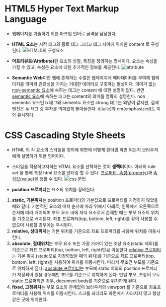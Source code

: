 # <b>HTML5</b> Hyper Text Markup Language
- 웹페이지를 기술하기 위한 마크업 언어로 골격을 담당한다. <br>

- <b>HTML 요소</b>는 시작 태그와 종료 태그 그리고 태그 사이에 위치한 content 로 구성된다. ![HTML5의 구성요소](https://user-images.githubusercontent.com/127962311/235457493-958f030a-a8a1-4044-a7fc-92301ba78a72.png)<br>

- <b>어트리뷰트(Attribute)</b>란 요소의 성질, 특징을 정의하는 명세이다. 요소는 속성을 가질 수 있고, 속성은 요소에 대한 추가적인 정보를 제공한다. 
![attribute](https://user-images.githubusercontent.com/127962311/235457631-71719c78-9d1c-4baf-831c-73a6e0d7f8ab.png)<br>

- <b>Semantic Web</b>이란 웹에 존재하는 수많은 웹페이지에 메타데이터를 부여해 웹페이지를 의미와 관련성을 가지는 거대한 데이터로 구축하는 발상이다. 의미가 없는 <u>non-semantic 요소</u>에 속하는 태그는 content 에 대한 설명이 없다. 반면 <u>semantic 요소</u>에 속하는 태그는 content의 의미를 명확히 설명한다. non sementic 요소인 b 태그와 sementic 요소인 strong 태그는 외양이 같지만, 검색엔진은 두 태그 중 후자를 의미있게 받아들인다. i(italic)과 em(emphasized)도 이와 유사하다.<br>

# <b>CSS</b> Cascading Style Sheets
- HTML 의 각 요소의 스타일을 정의해 화면에 어떻게 렌더링 하면 되는지 브라우저에게 설명하기 위한 언어이다.<br>

- 스타일을 적용하고자하는 HTML 요소를 선택하는 것이 <b>셀렉터</b>이다. 아래의 rule set 을 통해 특정 html 요소를 렌더링 할 수 있다. <u>프로퍼티, 속성(property)</u>과 <u>속성값(value)</u>을 정할 수 있다. ![css 문법](https://user-images.githubusercontent.com/127962311/235460457-015626c3-2b76-4e83-ba49-f54fcfe90df3.png)<br>

- <b>position 프로퍼티</b>는 요소의 위치를 정의한다. 
1. <b>static, 기본위치</b>는 position 프로퍼티의 기본값으로 프로퍼티를 지정하지 않았을 때와 같다. 기본적인 요소의 배치 순서에 따라 위에서 아래로, 왼쪽에서 오른쪽으로 순서에 따라 배치되며 부모 요소 내에 자식 요소로서 존재할 때는 부모 요소의 위치를 기준으로 배치된다. 좌표 프로퍼티(top, bottom, left, right)를 같이 사용할 수 없으며 사용할 경우에는 무시된다.<br>
2. <b>relative, 상대위치</b>는 기본 위치를 기준으로 좌표 프로퍼티를 사용해 위치를 이동시킨다.<br>
3. <b>absolute, 절대위치</b>는 부모 요소 또는 가장 가까이 있는 조상 요소(static 제외)를 기준으로 좌표 프로퍼티(top, bottom, left, right)만큼 이동한다.<u>relative 프로퍼티</u>는 기본 위치.(static으로 지정되었을 때의 위치)를 기준으로 좌표 프로퍼티(top, bottom, left, right)을 사용하여 위치를 이동시킨다. 따라서 무조건 부모를 기준으로 위치하게 된다. <u>absolute 프로퍼티</u>는 부모에 static 이외의 position 프로퍼티가 지정되어 있을 경우에만 부모를 기준으로 위치하게 된다. 만일 부모, 조상이 모두 static 프로퍼티인 경우, document body를 기준으로 위치하게 된다.<br>
4. <b>fixed, 고정위치</b>는 부모 요소와 관계없이 브라우저의 viewport 를 기준으로 좌표프로퍼티를 사용해 위치를 이동시킨다. 스크롤 되더라도 화면에서 사라지지 않고 항상 같은 곳에 위치한다. <br>
